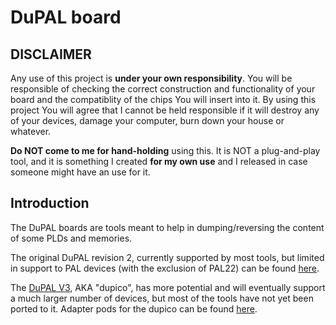 # DuPAL board

## DISCLAIMER

Any use of this project is **under your own responsibility**.
You will be responsible of checking the correct construction and functionality of your board and the compatiblity of the chips You will insert into it.
By using this project You will agree that I cannot be held responsible if it will destroy any of your devices, damage your computer, burn down your house or whatever.

**Do NOT come to me for hand-holding** using this. It is NOT a plug-and-play tool, and it is something I created **for my own use** and I released in case someone might have an use for it.

## Introduction

The DuPAL boards are tools meant to help in dumping/reversing the content of some PLDs and memories.

The original DuPAL revision 2, currently supported by most tools, but limited in support to PAL devices (with the exclusion of PAL22) can be found [here](https://github.com/DuPAL-PAL-DUmper/DuPAL_Board/tree/master/board/DuPal_DIP).

The [DuPAL V3](https://github.com/DuPAL-PAL-DUmper/DuPAL_Board/tree/master/board/DuPal_V3), AKA "dupico", has more potential and will eventually support a much larger number of devices, but most of the tools have not yet been ported to it. Adapter pods for the dupico can be found [here](https://github.com/DuPAL-PAL-DUmper/DuPAL_Board/tree/master/board/dupico_pods).

